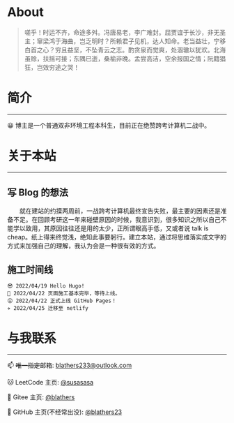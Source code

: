 # About


> 嗟乎！时运不齐，命途多舛。冯唐易老，李广难封。屈贾谊于长沙，非无圣主；窜梁鸿于海曲，岂乏明时？所赖君子见机，达人知命。老当益壮，宁移白首之心？穷且益坚，不坠青云之志。酌贪泉而觉爽，处涸辙以犹欢。北海虽赊，扶摇可接；东隅已逝，桑榆非晚。孟尝高洁，空余报国之情；阮籍猖狂，岂效穷途之哭！

# 简介

---

😀 博主是一个普通双非环境工程本科生，目前正在绝赞跨考计算机二战中。

# 关于本站

---

## 写 Blog 的想法

&emsp;&emsp;就在建站的约摸两周前，一战跨考计算机最终宣告失败，最主要的因素还是准备不足。在回顾考研这一年来碰壁原因的时候，我意识到，很多知识之所以自己不能学以致用，其原因往往还是用的太少，正所谓眼高手低，又或者说 talk is cheap。纸上得来终觉浅，绝知此事要躬行。建立本站，通过将思维落实成文字的方式来加强自己的理解，我认为会是一种很有效的方式。

## 施工时间线


	😎 2022/04/19 Hello Hugo!
	🥱 2022/04/22 页面施工基本完毕，等待上线。
	😛 2022/04/22 正式上线 GitHub Pages！
	✈️ 2022/04/25 迁移至 netlify


# 与我联系

---

📫  ~~唯一指定~~邮箱: blathers233@outlook.com

🐱 LeetCode 主页: [@susasasa](https://leetcode.cn/u/susasasa/)

🤖 Gitee 主页: [@blathers](https://gitee.com/Blathers)

👾 GitHub 主页(不经常出没): [@blathers23](https://github.com/blathers23)

